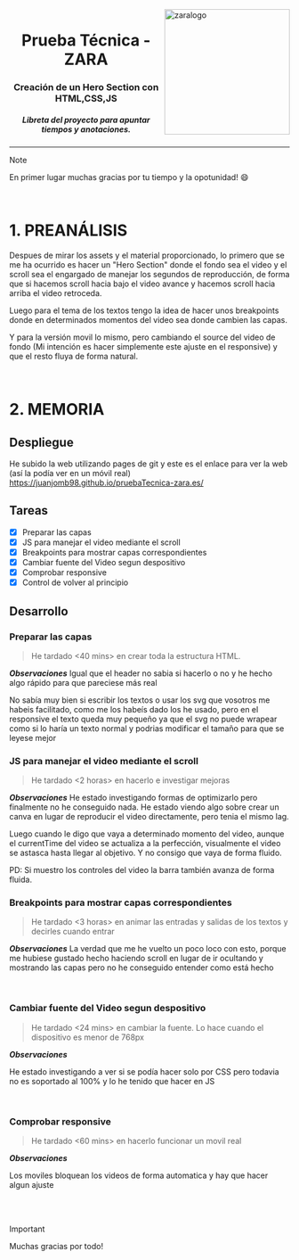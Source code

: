 <img height="225" alt="zaralogo" src="https://media.licdn.com/dms/image/C4D0BAQFoeTCCNjCqzw/company-logo_200_200/0/1630511390825?e=1709769600&v=beta&t=N4NOMGsWSKsBKtnuQTzFq_7_mf7eoZZftoa6gx-LIrw" align="right">
<div align="center">
  <h1>Prueba Técnica - ZARA</h1>
  <h3>Creación de un Hero Section con HTML,CSS,JS</h3>
  <h5><i>Libreta del proyecto para apuntar tiempos y anotaciones.</i></h5>
</div>
 
 ---

> [!NOTE]
> En primer lugar muchas gracias por tu tiempo y la opotunidad! :smile:

<br>


# 1. PREANÁLISIS
Despues de mirar los assets y el material proporcionado, lo primero que se me ha ocurrido es hacer un "Hero Section" donde el fondo sea el video y el scroll sea el engargado de manejar los segundos de reproducción, de forma que si hacemos scroll hacia bajo el video avance y hacemos scroll hacia arriba el video retroceda.

Luego para el tema de los textos tengo la idea de hacer unos breakpoints donde en determinados momentos del video sea donde cambien las capas.

Y para la versión movil lo mismo, pero cambiando el source del video de fondo (Mi intención es hacer simplemente este ajuste en el responsive) y que el resto fluya de forma natural.

<br>

# 2. MEMORIA
## Despliegue
He subido la web utilizando pages de git y este es el enlace para ver la web (así la podía ver en un móvil real)
https://juanjomb98.github.io/pruebaTecnica-zara.es/

## Tareas
- [x] Preparar las capas
- [x] JS para manejar el video mediante el scroll
- [x] Breakpoints para mostrar capas correspondientes
- [x] Cambiar fuente del Video segun despositivo
- [x] Comprobar responsive
- [x] Control de volver al principio

## Desarrollo

### Preparar las capas
> He tardado <40 mins> en crear toda la estructura HTML.

**_Observaciones_**
Igual que el header no sabia si hacerlo o no y he hecho algo rápido para que pareciese más real

No sabía muy bien si escribir los textos o usar los svg que vosotros me habeis facilitado, como me los habeís dado los he usado, pero en el responsive el texto queda muy pequeño ya que el svg no puede wrapear como si lo haría un texto normal y podrias modificar el tamaño para que se leyese mejor
<br>

### JS para manejar el video mediante el scroll
>He tardado <2 horas> en hacerlo e investigar mejoras 

**_Observaciones_**
He estado investigando formas de optimizarlo pero finalmente no he conseguido nada. He estado viendo algo sobre crear un canva en lugar de reproducir el video directamente, pero tenia el mismo lag.

Luego cuando le digo que vaya a determinado momento del video, aunque el currentTime del video se actualiza a la perfección, visualmente el video se astasca hasta llegar al objetivo. Y no consigo que vaya de forma fluido. 

PD: Si muestro los controles del video la barra también avanza de forma fluida.
<br>

### Breakpoints para mostrar capas correspondientes
>He tardado <3 horas> en animar las entradas y salidas de los textos y decirles cuando entrar

**_Observaciones_**
La verdad que me he vuelto un poco loco con esto, porque me hubiese gustado hecho haciendo scroll en lugar de ir ocultando y mostrando las capas pero no he conseguido entender como está hecho

<br>

### Cambiar fuente del Video segun despositivo
>He tardado <24 mins> en cambiar la fuente. Lo hace cuando el dispositivo es menor de 768px

**_Observaciones_**

He estado investigando a ver si se podía hacer solo por CSS pero todavia no es soportado al 100% y lo he tenido que hacer en JS

<br>

### Comprobar responsive
>He tardado <60 mins> en hacerlo funcionar un movil real

**_Observaciones_**

Los moviles bloquean los videos de forma automatica y hay que hacer algun ajuste

<br>
<br>

> [!Important]
> Muchas gracias por todo!

